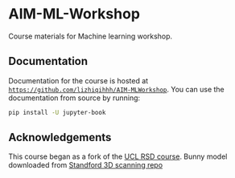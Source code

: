 # AIM-ML-Workshop

Course materials for Machine learning workshop.

## Documentation

Documentation for the course is hosted at [`https://github.com/lizhiqihhh/AIM-MLWorkshop`](https://github.com/lizhiqihhh/AIM-MLWorkshop).
You can use the documentation from source by running:

```bash
pip install -U jupyter-book
```
## Acknowledgements
This course began as a fork of the [UCL RSD course](https://github.com/UCL/rsd-engineeringcourse).
Bunny model downloaded from [Standford 3D scanning repo](http://graphics.stanford.edu/data/3Dscanrep/)
